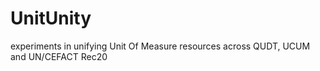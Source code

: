# UnitUnity
experiments in unifying Unit Of Measure resources across QUDT, UCUM and UN/CEFACT Rec20
